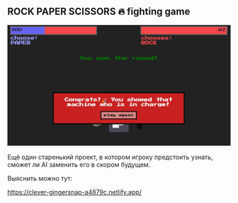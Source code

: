 
## ROCK PAPER SCISSORS 🔥 fighting game


![gif](./images/rps.gif)

Ещё один старенький проект, в котором игроку предстоить узнать, сможет ли AI заменить его в скором будущем.

Выяснить можно тут: 

https://clever-gingersnap-a4879c.netlify.app/